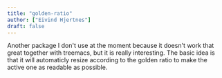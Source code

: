```yaml
---
title: "golden-ratio"
author: ["Eivind Hjertnes"]
draft: false
---
```


Another package I don't use at the moment because it doesn't work that great together with treemacs, but it is really interesting. The basic idea is that it will automaticly resize according to the golden ratio to make the active one as readable as possible.
